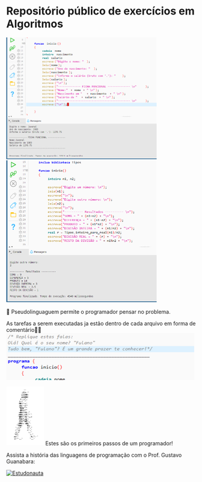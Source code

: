 # Repositório público de exercícios em Algoritmos
<img src="images/fichal_funcional.png" width="400"><img src="images/operacoes_matematicas.png" width="400">

🤔 Pseudolinguaguem permite o programador pensar no problema.


As tarefas a serem executadas ja estão dentro de cada arquivo em forma de comentário👨‍💻
<img src="images/describe.png" width="500">

 <p><img src="images/homem_letra.gif" width="100" > Estes são os primeiros passos de um programador!</p> Assista a história das linguagens de programação com o Prof. Gustavo Guanabara:
 
 [![Estudonauta](http://img.youtube.com/vi/VdTRiUe23os/0.jpg)](http://www.youtube.com/watch?v=VdTRiUe23os "Historia da programação")
